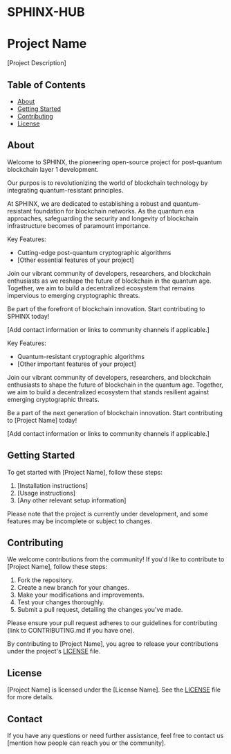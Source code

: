 # SPHINX-HUB

# Project Name

[Project Description]

## Table of Contents

- [About](#about)
- [Getting Started](#getting-started)
- [Contributing](#contributing)
- [License](#license)

## About

Welcome to SPHINX, the pioneering open-source project for post-quantum blockchain layer 1 development.

Our purpos is to revolutionizing the world of blockchain technology by integrating quantum-resistant principles.

At SPHINX, we are dedicated to establishing a robust and quantum-resistant foundation for blockchain networks. As the quantum era approaches, safeguarding the security and longevity of blockchain infrastructure becomes of paramount importance.

Key Features:
- Cutting-edge post-quantum cryptographic algorithms
- [Other essential features of your project]

Join our vibrant community of developers, researchers, and blockchain enthusiasts as we reshape the future of blockchain in the quantum age. Together, we aim to build a decentralized ecosystem that remains impervious to emerging cryptographic threats.

Be part of the forefront of blockchain innovation. Start contributing to SPHINX today!

[Add contact information or links to community channels if applicable.]

Key Features:
- Quantum-resistant cryptographic algorithms
- [Other important features of your project]

Join our vibrant community of developers, researchers, and blockchain enthusiasts to shape the future of blockchain in the quantum age. Together, we aim to build a decentralized ecosystem that stands resilient against emerging cryptographic threats.

Be a part of the next generation of blockchain innovation. Start contributing to [Project Name] today!

[Add contact information or links to community channels if applicable.]



## Getting Started

To get started with [Project Name], follow these steps:

1. [Installation instructions]
2. [Usage instructions]
3. [Any other relevant setup information]

Please note that the project is currently under development, and some features may be incomplete or subject to changes.

## Contributing

We welcome contributions from the community! If you'd like to contribute to [Project Name], follow these steps:

1. Fork the repository.
2. Create a new branch for your changes.
3. Make your modifications and improvements.
4. Test your changes thoroughly.
5. Submit a pull request, detailing the changes you've made.

Please ensure your pull request adheres to our guidelines for contributing (link to CONTRIBUTING.md if you have one).

By contributing to [Project Name], you agree to release your contributions under the project's [LICENSE](LICENSE) file.

## License

[Project Name] is licensed under the [License Name]. See the [LICENSE](LICENSE) file for more details.

## Contact

If you have any questions or need further assistance, feel free to contact us [mention how people can reach you or the community].
